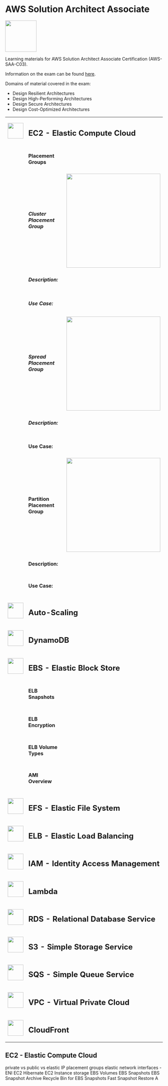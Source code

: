 # AWS Solution Architect Associate
<img src="https://images.credly.com/images/0e284c3f-5164-4b21-8660-0d84737941bc/twitter_thumb_201604_image.png" width="100" />

Learning materials for AWS Solution Architect Associate Certification (AWS-SAA-C03).

Information on the exam can be found [here](https://aws.amazon.com/certification/certified-solutions-architect-associate/).

Domains of material covered in the exam: 
* Design Resilient Architectures
* Design High-Performing Architectures
* Design Secure Architectures
* Design Cost-Optimized Architectures

<table>
<!--     <thead>
        <tr>
            <th>Icon</th>
            <th>Name</th>
            <th>Description</th>
        </tr>
    </thead> -->
    <tbody>
        <tr>
            <td colspan=1><img src="https://github.com/cgrundman/aws-saa-c03/blob/main/icons/EC2.png" width="50"/></td>
            <td colspan=2><h2>EC2 - Elastic Compute Cloud</h2></td>
        </tr>
        <tr>
            <td></td>
            <td><h4>Placement Groups</h4></td>
        <tr>
            <td></td>
            <td><h5>Cluster Placement Group</h5></td>
            <td><img src="https://github.com/cgrundman/aws-saa-c03/blob/main/images/cluster_placement_group.jpg" width="300"/></td>
        </tr>
        <tr>
            <td></td>
            <td><h5>Description:</h5></td>
            <td></td>
        </tr>
        <tr>
            <td></td>
            <td><h5>Use Case:</h5></td>
            <td></td>
        </tr>
        <tr>
            <td></td>
            <td><h5>Spread Placement Group</h5></td>
            <td><img src="https://github.com/cgrundman/aws-saa-c03/blob/main/images/spread_placement_group.jpg" width="300"/></td>
        </tr>
        <tr>
            <td></td>
            <td><h5>Description:</h5></td>
            <td></td>
        </tr>
        <tr>
            <td></td>
            <td><h4>Use Case:</h4></td>
            <td></td>
        </tr>
        <tr>
            <td></td>
            <td><h4>Partition Placement Group</h4></td>
            <td><img src="https://github.com/cgrundman/aws-saa-c03/blob/main/images/partition_placement_group.png" width="300"/></td>
        </tr>
        <tr>
            <td></td>
            <td><h4>Description:</h4></td>
            <td></td>
        </tr>
        <tr>
            <td></td>
            <td><h4>Use Case:</h4></td>
            <td></td>
        </tr>
        <tr>
            <td colspan=1><img src="https://github.com/cgrundman/aws-saa-c03/blob/main/icons/Auto-Scaling.png" width="50"/></td>
            <td colspan=2><h2>Auto-Scaling</h2></td>
        </tr>
        <tr>
            <td colspan=1><img src="https://github.com/cgrundman/aws-saa-c03/blob/main/icons/DynamoDB.png" width="50"/></td>
            <td colspan=2><h2>DynamoDB</h2></td>
        </tr>
        <tr>
            <td colspan=1><img src="https://github.com/cgrundman/aws-saa-c03/blob/main/icons/EBS.png" width="50"/></td>
            <td colspan=2><h2>EBS - Elastic Block Store</h2></td>
        </tr>
        <tr>
            <td></td>
            <td><h4>ELB Snapshots</h4></td>
            <td></td>
        </tr>
        <tr>
            <td></td>
            <td><h4>ELB Encryption</h4></td>
            <td></td>
        </tr>
        <tr>
            <td></td>
            <td><h4>ELB Volume Types</h4></td>
            <td></td>
        </tr>
        <tr>
            <td></td>
            <td><h4>AMI Overview</h4></td>
            <td></td>
        </tr>
        <tr>
            <td colspan=1><img src="https://github.com/cgrundman/aws-saa-c03/blob/main/icons/EFS.png" width="50"/></td>
            <td colspan=2><h2>EFS - Elastic File System</h2></td>
        </tr>
        <tr>
            <td colspan=1><img src="https://github.com/cgrundman/aws-saa-c03/blob/main/icons/ELB.png" width="50"/></td>
            <td colspan=2><h2>ELB - Elastic Load Balancing</h2></td>
        </tr>
        <tr>
            <td colspan=1><img src="https://github.com/cgrundman/aws-saa-c03/blob/main/icons/IAM.png" width="50"/></td>
            <td colspan=2><h2>IAM - Identity Access Management</h2></td>
        </tr>
        <tr>
            <td colspan=1><img src="https://github.com/cgrundman/aws-saa-c03/blob/main/icons/Lambda.png" width="50"/></td>
            <td colspan=2><h2>Lambda</h2></td>
        </tr>
        <tr>
            <td colspan=1><img src="https://github.com/cgrundman/aws-saa-c03/blob/main/icons/RDS.png" width="50"/></td>
            <td colspan=2><h2>RDS - Relational Database Service</h2></td>
        </tr>
        <tr>
            <td colspan=1><img src="https://github.com/cgrundman/aws-saa-c03/blob/main/icons/S3.png" width="50"/></td>
            <td colspan=2><h2>S3 - Simple Storage Service</h2></td>
        </tr>
        <tr>
            <td colspan=1><img src="https://github.com/cgrundman/aws-saa-c03/blob/main/icons/SQS.png" width="50"/></td>
            <td colspan=2><h2>SQS - Simple Queue Service</h2></td>
        </tr>
        <tr>
            <td colspan=1><img src="https://github.com/cgrundman/aws-saa-c03/blob/main/icons/VPC.png" width="50"/></td>
            <td colspan=2><h2>VPC - Virtual Private Cloud</h2></td>
        </tr>
        <tr>
            <td colspan=1><img src="https://github.com/cgrundman/aws-saa-c03/blob/main/icons/CloudFront.png" width="50"/></td>
            <td colspan=2><h2>CloudFront</h2></td>
        </tr>
    </tbody>
</table>

## EC2 - Elastic Compute Cloud
private vs public vs elastic IP
placement groups
elastic network interfaces - ENI
EC2 Hibernate
EC2 Instance storage
EBS Volumes
EBS Snapshots
EBS Snapshot Archive
Recycle Bin for EBS Snapshots
Fast Snapshot Restore
A

